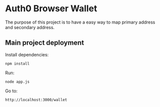 # Auth0 Browser Wallet

The purpose of this project is to have a easy way to map primary address and secondary address.

## Main project deployment
Install dependencies:

```script
npm install
```

Run:

```script
node app.js
```

Go to:

`http://localhost:3000/wallet` 